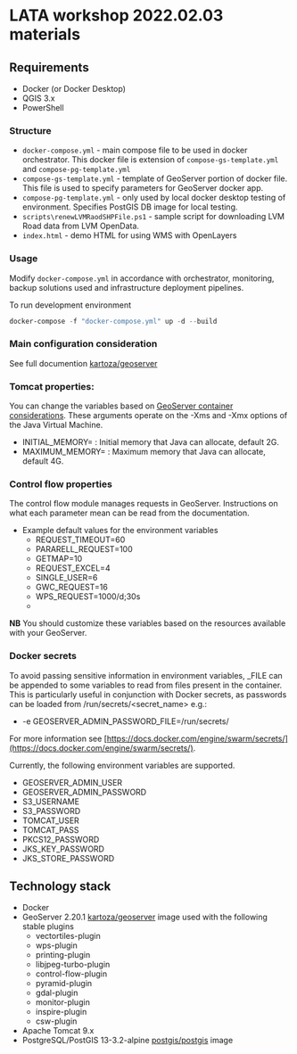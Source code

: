 # LATA workshop 2022.02.03 materials

## Requirements

- Docker (or Docker Desktop)
- QGIS 3.x
- PowerShell

### Structure

- `docker-compose.yml` - main compose file to be used in docker orchestrator. This docker file is extension of `compose-gs-template.yml` and `compose-pg-template.yml`
- `compose-gs-template.yml` - template of GeoServer portion of docker file. This file is used to specify parameters for GeoServer docker app.
- `compose-pg-template.yml` - only used by local docker desktop testing of environment. Specifies PostGIS DB image for local testing.
- `scripts\renewLVMRaodSHPFile.ps1` - sample script for downloading LVM Road data from LVM OpenData.
- `index.html` - demo HTML for using WMS with OpenLayers

### Usage

Modify `docker-compose.yml` in accordance with orchestrator, monitoring, backup solutions used and infrastructure deployment pipelines.

To run development environment
``` powershell
docker-compose -f "docker-compose.yml" up -d --build
```

### Main configuration consideration

See full documention [kartoza/geoserver](https://hub.docker.com/r/kartoza/geoserver/)

### Tomcat properties:

You can change the variables based on [GeoServer container considerations](https://docs.geoserver.org/stable/en/user/production/container.html). These arguments operate on the -Xms and -Xmx options of the Java Virtual Machine.

- INITIAL_MEMORY=<size> : Initial memory that Java can allocate, default 2G.
- MAXIMUM_MEMORY=<size> : Maximum memory that Java can allocate, default 4G.

### Control flow properties

The control flow module manages requests in GeoServer. Instructions on what each parameter mean can be read from the documentation.

- Example default values for the environment variables
  - REQUEST_TIMEOUT=60
  - PARARELL_REQUEST=100
  - GETMAP=10
  - REQUEST_EXCEL=4
  - SINGLE_USER=6
  - GWC_REQUEST=16
  - WPS_REQUEST=1000/d;30s
  -
**NB** You should customize these variables based on the resources available with your GeoServer.

### Docker secrets

To avoid passing sensitive information in environment variables, _FILE can be appended to some variables to read from files present in the container. This is particularly useful in conjunction with Docker secrets, as passwords can be loaded from /run/secrets/<secret_name> e.g.:

- -e GEOSERVER_ADMIN_PASSWORD_FILE=/run/secrets/

For more information see [https://docs.docker.com/engine/swarm/secrets/](https://docs.docker.com/engine/swarm/secrets/).

Currently, the following environment variables are supported.

- GEOSERVER_ADMIN_USER
- GEOSERVER_ADMIN_PASSWORD
- S3_USERNAME
- S3_PASSWORD
- TOMCAT_USER
- TOMCAT_PASS
- PKCS12_PASSWORD
- JKS_KEY_PASSWORD
- JKS_STORE_PASSWORD

## Technology stack

- Docker
- GeoServer 2.20.1 [kartoza/geoserver](https://hub.docker.com/r/kartoza/geoserver/) image used with the following stable plugins
  - vectortiles-plugin
  - wps-plugin
  - printing-plugin
  - libjpeg-turbo-plugin
  - control-flow-plugin
  - pyramid-plugin
  - gdal-plugin
  - monitor-plugin
  - inspire-plugin
  - csw-plugin
- Apache Tomcat 9.x
- PostgreSQL/PostGIS 13-3.2-alpine [postgis/postgis](https://hub.docker.com/r/postgis/postgis) image
